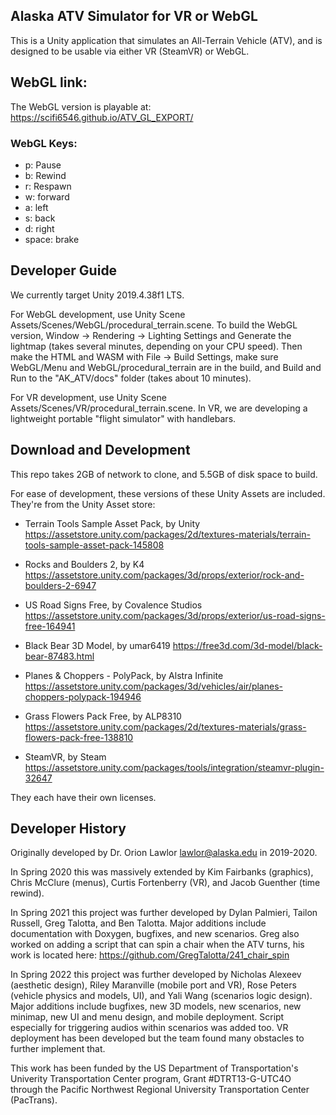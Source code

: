 ## Alaska ATV Simulator for VR or WebGL

This is a Unity application that simulates an All-Terrain Vehicle (ATV), and is designed to be usable via either VR (SteamVR) or WebGL.


## WebGL link:
The WebGL version is playable at:
   https://scifi6546.github.io/ATV_GL_EXPORT/

### WebGL Keys:
- p: Pause
- b: Rewind
- r: Respawn
- w: forward
- a: left
- s: back
- d: right
- space: brake

## Developer Guide
We currently target Unity 2019.4.38f1 LTS.

For WebGL development, use Unity Scene Assets/Scenes/WebGL/procedural_terrain.scene.  To build the WebGL version, Window -> Rendering -> Lighting Settings and Generate the lightmap (takes several minutes, depending on your CPU speed).  Then make the HTML and WASM with File -> Build Settings, make sure WebGL/Menu and WebGL/procedural_terrain are in the build, and Build and Run to the "AK_ATV/docs" folder (takes about 10 minutes).

For VR development, use Unity Scene Assets/Scenes/VR/procedural_terrain.scene.
In VR, we are developing a lightweight portable "flight simulator" with handlebars.


## Download and Development
This repo takes 2GB of network to clone, and 5.5GB of disk space to build.

For ease of development, these versions of these Unity Assets are included.
They're from the Unity Asset store:
- Terrain Tools Sample Asset Pack, by Unity
        https://assetstore.unity.com/packages/2d/textures-materials/terrain-tools-sample-asset-pack-145808

- Rocks and Boulders 2, by K4
        https://assetstore.unity.com/packages/3d/props/exterior/rock-and-boulders-2-6947

- US Road Signs Free, by Covalence Studios
        https://assetstore.unity.com/packages/3d/props/exterior/us-road-signs-free-164941
        
- Black Bear 3D Model, by umar6419
        https://free3d.com/3d-model/black-bear-87483.html
        
- Planes & Choppers - PolyPack, by Alstra Infinite
        https://assetstore.unity.com/packages/3d/vehicles/air/planes-choppers-polypack-194946
        
- Grass Flowers Pack Free, by ALP8310
        https://assetstore.unity.com/packages/2d/textures-materials/grass-flowers-pack-free-138810

- SteamVR, by Steam
        https://assetstore.unity.com/packages/tools/integration/steamvr-plugin-32647

They each have their own licenses.

## Developer History
Originally developed by Dr. Orion Lawlor <lawlor@alaska.edu> in 2019-2020.

In Spring 2020 this was massively extended by Kim Fairbanks (graphics), Chris McClure (menus), Curtis Fortenberry (VR), and Jacob Guenther (time rewind).

In Spring 2021 this project was further developed by Dylan Palmieri, Tailon Russell, Greg Talotta, and Ben Talotta. Major additions include documentation with Doxygen, bugfixes, and new scenarios. Greg also worked on adding a script that can spin a chair when the ATV turns, his work is located here: https://github.com/GregTalotta/241_chair_spin

In Spring 2022 this project was further developed by Nicholas Alexeev (aesthetic design), Riley Maranville (mobile port and VR), Rose Peters (vehicle physics and models, UI), and Yali Wang (scenarios logic design). Major additions include bugfixes, new 3D models, new scenarios, new minimap, new UI and menu design, and mobile deployment. Script especially for triggering audios within scenarios was added too. VR deployment has been developed but the team found many obstacles to further implement that.

This work has been funded by the US Department of Transportation's Univerity Transportation Center program, Grant #DTRT13-G-UTC4O through the Pacific Northwest Regional University Transportation Center (PacTrans).  

